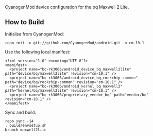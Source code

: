 CyanogenMod device configuration for the bq Maxwell 2 Lite.

How to Build
---------------

Initialise from CyanogenMod:

    repo init -u git://github.com/CyanogenMod/android.git -b cm-10.1

Use the following local manifest:

    <?xml version="1.0" encoding="UTF-8"?>
    <manifest>
      <project name="bq-rk3066/android_device_bq_maxwell2lite" path="device/bq/maxwell2lite" revision="cm-10.1" />
      <project name="bq-rk3066/android_device_bq_rockchip-common" path="device/bq/rockchip-common" revision="cm-10.1" />
      <project name="bq-rk3066/android_kernel_bq_maxwell2" path="kernel/bq/maxwell2lite" revision="cm-10.1" />
      <project name="bq-rk3066/proprietary_vendor_bq" path="vendor/bq" revision="cm-10.1" />
    </manifest>

Sync and build:

    repo sync -j4
    . build/envsetup.sh
    brunch maxwell2lite

